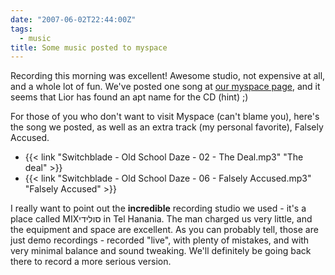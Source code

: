 ```yaml
---
date: "2007-06-02T22:44:00Z"
tags:
  - music
title: Some music posted to myspace
---
```


Recording this morning was excellent! Awesome studio, not expensive at all, and
a whole lot of fun. We've posted one song at [our myspace
page](http://myspace.com/switchblade777), and it seems that Lior has found an
apt name for the CD (hint) ;)

For those of you who don't want to visit Myspace (can't blame you), here's the
song we posted, as well as an extra track (my personal favorite), Falsely
Accused.

- {{< link "Switchblade - Old School Daze - 02 - The Deal.mp3" "The deal" >}}
- {{< link "Switchblade - Old School Daze - 06 - Falsely Accused.mp3"
    "Falsely Accused" >}}

I really want to point out the **incredible** recording studio we used - it's a
place called MIXסולידי in Tel Hanania. The man charged us very little, and the
equipment and space are excellent. As you can probably tell, those are just
demo recordings - recorded "live", with plenty of mistakes, and with very
minimal balance and sound tweaking. We'll definitely be going back there to
record a more serious version.
